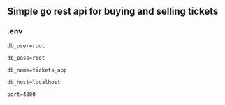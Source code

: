 ## Simple go rest api for buying and selling tickets

### .env
`db_user=root`

`db_pass=root`

`db_name=tickets_app`

`db_host=localhost`

`port=4000`

